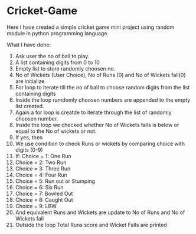 # Cricket-Game
Here I have created a simple cricket game mini project using random module in python programming language.

What I have done:
1. Ask user the no of ball to play.
2. A list containing digits from 0 to 10
3. Empty list to store randomly choosen no.
4. No of Wickets (User Choice), No of Runs (0) and No of Wickets fall(0) are initialize
5. For loop to iterate till the no of ball to choose random digits from the list containing digits
6.  Inside the loop ramdomly choosen numbers are appended to the empty list created.
7.  Again a for loop is creatde to iterate through the list of randomly choosen number.
8.  Inside the loop we checked whether No of Wickets falls is below or equal to the No of wickets or not.
9.  If yes, then
10.  We use condition to check Runs or wickets by comparing choice with digits (0-9)
11.  If: Choice = 1: One Run
12.  Choice = 2: Two Run
13.  Choice = 3: Three Run
14.  Choice = 4: Four Run
15.  Choice = 5: Run out or Stumping
16.  Choice = 6: Six Run
15.  Choice = 7: Bowled Out
16.  Choice = 8: Caught Out
17.  Choice = 9: LBW
18.   And equivalent Runs and Wickets are update to No of Runs and No of Wickets fall
19.   Outside the loop Total Runs score and Wicket Falls are printed


